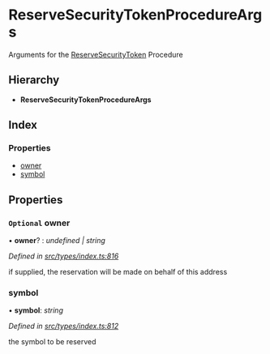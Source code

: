 # ReserveSecurityTokenProcedureArgs

Arguments for the [ReserveSecurityToken](../enums/_types_index_.proceduretype.md#reservesecuritytoken) Procedure

## Hierarchy

* **ReserveSecurityTokenProcedureArgs**

## Index

### Properties

* [owner](../interfaces/_types_index_.reservesecuritytokenprocedureargs.md#optional-owner)
* [symbol](../interfaces/_types_index_.reservesecuritytokenprocedureargs.md#symbol)

## Properties

### `Optional` owner

• **owner**? : _undefined \| string_

_Defined in_ [_src/types/index.ts:816_](https://github.com/PolymathNetwork/polymath-sdk/blob/e8bbc1e/src/types/index.ts#L816)

if supplied, the reservation will be made on behalf of this address

### symbol

• **symbol**: _string_

_Defined in_ [_src/types/index.ts:812_](https://github.com/PolymathNetwork/polymath-sdk/blob/e8bbc1e/src/types/index.ts#L812)

the symbol to be reserved

